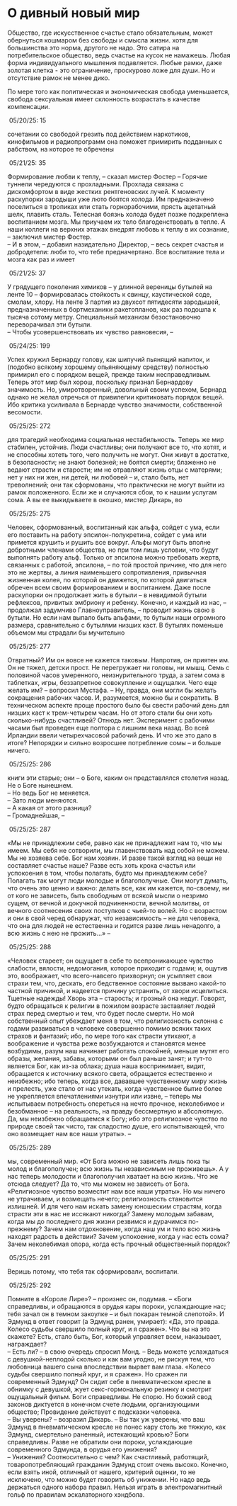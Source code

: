 # О дивный новый мир
Общество, где искусственное счастье стало обязательным, может обернуться кошмаром без свободы и смысла жизни. хотя для большинства это норма, другого не надо. Это сатира на потребительское общество, ведь счастье на кусок не намажешь. Любая форма индивидуального мышления подавляется. Любые рамки, даже золотая клетка - это ограничение, проскурово ложе для души. Но и отсутствие рамок не менее дико.


По мере того как политическая и экономическая свобода уменьшается, свобода сексуальная имеет склонность возрастать в качестве компенсации.

 05/20/25: 15

сочетании со свободой грезить под действием наркотиков, кинофильмов и радиопрограмм она поможет примирить подданных с рабством, на которое те обречены

 05/21/25: 35

Формирование любви к теплу, – сказал мистер Фостер – Горячие туннели чередуются с прохладными. Прохлада связана с дискомфортом в виде жестких рентгеновских лучей. К моменту раскупорки зародыши уже люто боятся холода. Им предназначено поселиться в тропиках или стать горнорабочими, прясть ацетатный шелк, плавить сталь. Телесная боязнь холода будет позже подкреплена воспитанием мозга. Мы приучаем их тело благоденствовать в тепле. А наши коллеги на верхних этажах внедрят любовь к теплу в их сознание, – заключил мистер Фостер.  
– И в этом, – добавил назидательно Директор, – весь секрет счастья и добродетели: люби то, что тебе предначертано. Все воспитание тела и мозга как раз и имеет

 05/21/25: 37

У грядущего поколения химиков – у длинной вереницы бутылей на ленте 10 – формировалась стойкость к свинцу, каустической соде, смолам, хлору. На ленте 3 партия из двухсот пятидесяти зародышей, предназначенных в бортмеханики ракетопланов, как раз подошла к тысяча сотому метру. Специальный механизм безостановочно переворачивал эти бутыли.  
– Чтобы усовершенствовать их чувство равновесия, –

 05/24/25: 199

Успех кружил Бернарду голову, как шипучий пьянящий напиток, и (подобно всякому хорошему опьяняющему средству) полностью примирил его с порядком вещей, прежде таким несправедливым. Теперь этот мир был хорош, поскольку признал Бернардову значимость. Но, умиротворенный, довольный своим успехом, Бернард однако не желал отречься от привилегии критиковать порядок вещей. Ибо критика усиливала в Бернарде чувство значимости, собственной весомости.

 05/25/25: 272

для трагедий необходима социальная нестабильность. Теперь же мир стабилен, устойчив. Люди счастливы; они получают все то, что хотят, и не способны хотеть того, чего получить не могут. Они живут в достатке, в безопасности; не знают болезней; не боятся смерти; блаженно не ведают страсти и старости; им не отравляют жизнь отцы с матерями; нет у них ни жен, ни детей, ни любовей – и, стало быть, нет треволнений; они так сформованы, что практически не могут выйти из рамок положенного. Если же и случаются сбои, то к нашим услугам сома. А вы ее выкидываете в окошко, мистер Дикарь, во

 05/25/25: 275

Человек, сформованный, воспитанный как альфа, сойдет с ума, если его поставить на работу эпсилон-полукретина, сойдет с ума или примется крушить и рушить все вокруг. Альфы могут быть вполне добротными членами общества, но при том лишь условии, что будут выполнять работу альф. Только от эпсилона можно требовать жертв, связанных с работой, эпсилона, – по той простой причине, что для него это не жертвы, а линия наименьшего сопротивления, привычная жизненная колея, по которой он движется, по которой двигаться обречен всем своим формированием и воспитанием. Даже после раскупорки он продолжает жить в бутыли – в невидимой бутыли рефлексов, привитых эмбриону и ребенку. Конечно, и каждый из нас, – продолжал задумчиво Главноуправитель, – проводит жизнь свою в бутыли. Но если нам выпало быть альфами, то бутыли наши огромного размера, сравнительно с бутылями низших каст. В бутылях поменьше объемом мы страдали бы мучительно

 05/25/25: 277

Отвратный? Им он вовсе не кажется таковым. Напротив, он приятен им. Он не тяжел, детски прост. Не перегружает ни головы, ни мышц. Семь с половиной часов умеренного, неизнурительного труда, а затем сома в таблетках, игры, беззапретное совокупление и ощущалки. Чего еще желать им? – вопросил Мустафа. – Ну, правда, они могли бы желать сокращения рабочих часов. И, разумеется, можно бы и сократить. В техническом аспекте проще простого было бы свести рабочий день для низших каст к трем-четырем часам. Но от этого стали бы они хоть сколько-нибудь счастливей? Отнюдь нет. Эксперимент с рабочими часами был проведен еще полтора с лишним века назад. Во всей Ирландии ввели четырехчасовой рабочий день. И что же это дало в итоге? Непорядки и сильно возросшее потребление сомы – и больше ничего.

 05/25/25: 286

книги эти старые; они – о Боге, каким он представлялся столетия назад. Не о Боге нынешнем.  
– Но ведь Бог не меняется.  
– Зато люди меняются.  
– А какая от этого разница?  
– Громаднейшая, –

 05/25/25: 287

«Мы не принадлежим себе, равно как не принадлежит нам то, что мы имеем. Мы себя не сотворили, мы главенствовать над собой не можем. Мы не хозяева себе. Бог нам хозяин. И разве такой взгляд на вещи не составляет счастье наше? Разве есть хоть кроха счастья или успокоения в том, чтобы полагать, будто мы принадлежим себе? Полагать так могут люди молодые и благополучные. Они могут думать, что очень это ценно и важно: делать все, как им кажется, по-своему, ни от кого не зависеть, быть свободным от всякой мысли о незримо сущем, от вечной и докучной подчиненности, вечной молитвы, от вечного соотнесения своих поступков с чьей-то волей. Но с возрастом и они в свой черед обнаружат, что независимость – не для человека, что она для людей не естественна и годится разве лишь ненадолго, а всю жизнь с нею не прожить…» –

 05/25/25: 288

«Человек стареет; он ощущает в себе то всепроникающее чувство слабости, вялости, недомогания, которое приходит с годами; и, ощутив это, воображает, что всего-навсего прихворнул; он усыпляет свои страхи тем, что, дескать, его бедственное состояние вызвано какой-то частной причиной, и надеется причину устранить, от хвори исцелиться. Тщетные надежды! Хворь эта – старость; и грозный она недуг. Говорят, будто обращаться к религии в пожилом возрасте заставляет людей страх перед смертью и тем, что будет после смерти. Но мой собственный опыт убеждает меня в том, что религиозность склонна с годами развиваться в человеке совершенно помимо всяких таких страхов и фантазий; ибо, по мере того как страсти утихают, а воображение и чувства реже возбуждаются и становятся менее возбудимы, разум наш начинает работать спокойней, меньше мутят его образы, желания, забавы, которыми он был раньше занят; и тут-то является Бог, как из-за облака; душа наша воспринимает, видит, обращается к источнику всякого света, обращается естественно и неизбежно; ибо теперь, когда все, дававшее чувственному миру жизнь и прелесть, уже стало от нас утекать, когда чувственное бытие более не укрепляется впечатлениями изнутри или извне, – теперь мы испытываем потребность опереться на нечто прочное, неколебимое и безобманное – на реальность, на правду бессмертную и абсолютную. Да, мы неизбежно обращаемся к Богу; ибо это религиозное чувство по природе своей так чисто, так сладостно душе, его испытывающей, что оно возмещает нам все наши утраты». –

 05/25/25: 289

мы, современный мир. «От Бога можно не зависеть лишь пока ты молод и благополучен; всю жизнь ты независимым не проживешь». А у нас теперь молодости и благополучия хватает на всю жизнь. Что же отсюда следует? Да то, что мы можем не зависеть от Бога. «Религиозное чувство возместит нам все наши утраты». Но мы ничего не утрачиваем, и возмещать нечего; религиозность становится излишней. И для чего нам искать замену юношеским страстям, когда страсти эти в нас не иссякают никогда? Замену молодым забавам, когда мы до последнего дня жизни резвимся и дурачимся по-прежнему? Зачем нам отдохновение, когда наш ум и тело всю жизнь находят радость в действии? Зачем успокоение, когда у нас есть сома? Зачем неколебимая опора, когда есть прочный общественный порядок?

 05/25/25: 291

Веришь потому, что тебя так сформировали, воспитали.

 05/25/25: 292

Помните в «Короле Лире»? – произнес он, подумав. – «Боги справедливы, и обращаются в орудья кары пороки, услаждающие нас; тебя зачал он в темном закоулке – и был покаран темной слепотой». И Эдмунд в ответ говорит (а Эдмунд ранен, умирает): «Да, это правда. Колесо судьбы свершило полный круг, и я сражен». Что вы на это скажете? Есть, стало быть, Бог, который управляет всем, наказывает, награждает?  
– Есть ли? – в свою очередь спросил Монд. – Ведь можете услаждаться с девушкой-неплодой сколько и как вам угодно, не рискуя тем, что любовница вашего сына впоследствии вырвет вам глаза. «Колесо судьбы свершило полный круг, и я сражен». Но сражен ли современный Эдмунд? Он сидит себе в пневматическом кресле в обнимку с девушкой, жует секс-гормональную резинку и смотрит ощущальный фильм. Боги справедливы. Не спорю. Но божий свод законов диктуется в конечном счете людьми, организующими общество; Провидение действует с подсказки человека.  
– Вы уверены? – возразил Дикарь. – Вы так уж уверены, что ваш Эдмунд в пневматическом кресле не понес кару столь же тяжкую, как Эдмунд, смертельно раненный, истекающий кровью? Боги справедливы. Разве не обратили они пороки, услаждающие современного Эдмунда, в орудья его унижения?  
– Унижения? Соотносительно с чем? Как счастливый, работящий, товаропотребляющий гражданин Эдмунд стоит очень высоко. Конечно, если взять иной, отличный от нашего, критерий оценки, то не исключено, что можно будет говорить об унижении. Но надо ведь держаться одного набора правил. Нельзя играть в электромагнитный гольф по правилам эскалаторного хэндбола.